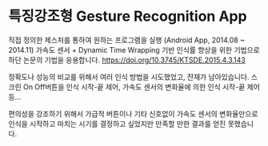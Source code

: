 # 특징강조형 Gesture Recognition App
직접 정의한 제스처를 통하여 원하는 프로그램을 실행 (Android App, 2014.08 ~ 2014.11) 
가속도 센서 + Dynamic Time Wrapping 기반
인식률 향상을 위한 기법으로 하단 논문의 기법을 응용합니다.
https://doi.org/10.3745/KTSDE.2015.4.3.143



정확도나 성능의 비교를 위해서 여러 인식 방법을 시도했었고, 잔재가 남아있습니다.
스크린 On Off버튼을 인식 시작-끝 제어, 가속도 센서의 변화율에 의한 인식 시작-끝 제어 등...

편의성을 강조하기 위해서 가급적 버튼이나 기타 신호없이 
가속도 센서의 변화율만으로 인식을 시작하고 마치는 시기를 결정하고 싶었지만
만족할 만한 결과를 얻진 못했습니다.



